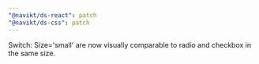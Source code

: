 ```yaml
---
"@navikt/ds-react": patch
"@navikt/ds-css": patch
---
```


Switch: Size='small' are now visually comparable to radio and checkbox in the same size.
